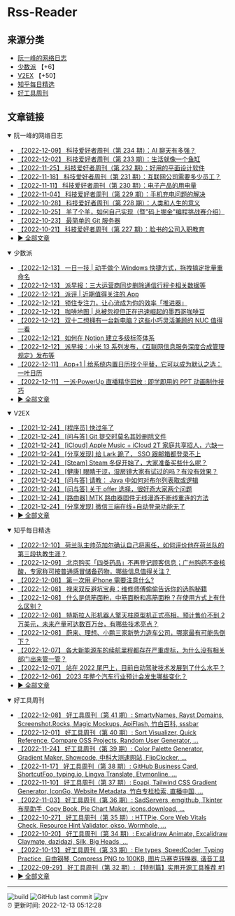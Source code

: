 # Rss-Reader

## 来源分类

* [阮一峰的网络日志](#阮一峰的网络日志)
* [少数派](#少数派) 【+6】
* [V2EX](#V2EX) 【+50】
* [知乎每日精选](#知乎每日精选)
* [好工具周刊](#好工具周刊)

## 文章链接

<details open>
    <summary id="阮一峰的网络日志">
     阮一峰的网络日志
    </summary>


* [【2022-12-09】 科技爱好者周刊（第 234 期）：AI 聊天有多强？](http://www.ruanyifeng.com/blog/2022/12/weekly-issue-234.html)
* [【2022-12-02】 科技爱好者周刊（第 233 期）：生活就像一个鱼缸](http://www.ruanyifeng.com/blog/2022/12/weekly-issue-233.html)
* [【2022-11-25】 科技爱好者周刊（第 232 期）：好用的平面设计软件](http://www.ruanyifeng.com/blog/2022/11/weekly-issue-232.html)
* [【2022-11-18】 科技爱好者周刊（第 231 期）：互联网公司需要多少员工？](http://www.ruanyifeng.com/blog/2022/11/weekly-issue-231.html)
* [【2022-11-11】 科技爱好者周刊（第 230 期）：电子产品的用电量](http://www.ruanyifeng.com/blog/2022/11/weekly-issue-230.html)
* [【2022-11-04】 科技爱好者周刊（第 229 期）：手机充电问题的解决](http://www.ruanyifeng.com/blog/2022/11/weekly-issue-229.html)
* [【2022-10-28】 科技爱好者周刊（第 228 期）：人类和人生的意义](http://www.ruanyifeng.com/blog/2022/10/weekly-issue-228.html)
* [【2022-10-25】 羊了个羊，如何自己实现（暨"码上掘金"编程挑战赛介绍）](http://www.ruanyifeng.com/blog/2022/10/sheep-n-sheep.html)
* [【2022-10-23】 最简单的 Git 服务器](http://www.ruanyifeng.com/blog/2022/10/git-server.html)
* [【2022-10-21】 科技爱好者周刊（第 227 期）：脸书的公司入职教育](http://www.ruanyifeng.com/blog/2022/10/weekly-issue-227.html)
* [:arrow_forward: 全部文章](data/阮一峰的网络日志.md)
</details>

<details open>
    <summary id="少数派">
     少数派
    </summary>


* [【2022-12-13】 一日一技 | 动手做个 Windows 快捷方式，拖拽搞定批量重命名](https://sspai.com/post/73026)
* [【2022-12-13】 派早报：三大运营商同步删除通信行程卡相关数据等](https://sspai.com/post/77248)
* [【2022-12-12】 派评 | 近期值得关注的 App](https://sspai.com/post/77243)
* [【2022-12-12】 锁住专注力，让心流成为你的效率「推进器」](https://sspai.com/post/77239)
* [【2022-12-12】 咖啡地图 | 总被忽视但正在迅速崛起的墨西哥咖啡豆](https://sspai.com/post/77233)
* [【2022-12-12】 双十二想拥有一台新电脑？这些小巧灵活兼顾的 NUC 值得一看](https://sspai.com/post/77215)
* [【2022-12-12】 如何在 Notion 建立多级标签体系](https://sspai.com/post/77197)
* [【2022-12-12】 派早报：小米 13 系列发布，《互联网信息服务深度合成管理规定》发布等](https://sspai.com/post/77224)
* [【2022-12-11】 App+1 | 给系统内置日历找个平替，它可以成为默认之选：一叶日历](https://sspai.com/post/77225)
* [【2022-12-11】 一派·PowerUp 直播精华回放 : 即学即用的 PPT 动画制作技巧](https://sspai.com/post/77070)
* [:arrow_forward: 全部文章](data/少数派.md)
</details>

<details open>
    <summary id="V2EX">
     V2EX
    </summary>


* [【2021-12-24】 [程序员] 快过年了](https://www.v2ex.com/t/824201)
* [【2021-12-24】 [问与答] Git 提交时莫名其妙删除文件](https://www.v2ex.com/t/824200)
* [【2021-12-24】 [iCloud] Apple Music + iCloud 2T 家庭共享招人，六缺一](https://www.v2ex.com/t/824199)
* [【2021-12-24】 [分享发现] 给 Lark 跪了， SSO 跟邮箱都登录不上](https://www.v2ex.com/t/824198)
* [【2021-12-24】 [Steam] Steam 冬促开始了，大家准备买些什么呢？](https://www.v2ex.com/t/824197)
* [【2021-12-24】 [健康] 眼睛干涩，湿房镜大家有试过的吗？有没有效果？](https://www.v2ex.com/t/824196)
* [【2021-12-24】 [问与答] 请教： Java 中如何对布尔列表取或逻辑](https://www.v2ex.com/t/824194)
* [【2021-12-24】 [问与答] 关于 offer 选择，很好奇大家两个问题](https://www.v2ex.com/t/824192)
* [【2021-12-24】 [路由器] MTK 路由器固件无线漫游不断线重连的方法](https://www.v2ex.com/t/824191)
* [【2021-12-24】 [分享发现] 微信三端在线+自动登录功能无了](https://www.v2ex.com/t/824190)
* [:arrow_forward: 全部文章](data/V2EX.md)
</details>

<details open>
    <summary id="知乎每日精选">
     知乎每日精选
    </summary>


* [【2022-12-10】 荷兰队主帅范加尔确认自己将离任，如何评价他在荷兰队的第三段执教生涯？](http://www.zhihu.com/question/571537053/answer/2795657416?utm_campaign=rss&utm_medium=rss&utm_source=rss&utm_content=title)
* [【2022-12-09】 北京购买「四类药品」不再登记顾客信息；广州购药不查核酸，专家称可按普通感冒储备药物，哪些信息值得关注？](http://www.zhihu.com/question/570256833/answer/2794167709?utm_campaign=rss&utm_medium=rss&utm_source=rss&utm_content=title)
* [【2022-12-08】 第一次用 iPhone 需要注意什么?](http://www.zhihu.com/question/461781319/answer/2759767148?utm_campaign=rss&utm_medium=rss&utm_source=rss&utm_content=title)
* [【2022-12-08】 禄来双反避坑宝典：维修师傅偷偷告诉你的选购秘籍](http://zhuanlan.zhihu.com/p/473911528?utm_campaign=rss&utm_medium=rss&utm_source=rss&utm_content=title)
* [【2022-12-08】 什么是低筋面粉，中筋面粉和高筋面粉？在使用方式上有什么区别？](http://www.zhihu.com/question/568579880/answer/2790399896?utm_campaign=rss&utm_medium=rss&utm_source=rss&utm_content=title)
* [【2022-12-08】 特斯拉人形机器人擎天柱原型机正式亮相，预计售价不到 2 万美元，未来产量可达数百万台，有哪些技术亮点？](http://www.zhihu.com/question/557190222/answer/2697301542?utm_campaign=rss&utm_medium=rss&utm_source=rss&utm_content=title)
* [【2022-12-08】 蔚来、理想、小鹏三家新势力造车公司，哪家最有可能先倒下？](http://www.zhihu.com/question/436315339/answer/2792046412?utm_campaign=rss&utm_medium=rss&utm_source=rss&utm_content=title)
* [【2022-12-07】 各大新能源车的续航里程都存在严重虚标，为什么没有相关部门出来管一管？](http://www.zhihu.com/question/567822080/answer/2789173272?utm_campaign=rss&utm_medium=rss&utm_source=rss&utm_content=title)
* [【2022-12-07】 站在 2022 尾巴上，目前自动驾驶技术发展到了什么水平？](http://www.zhihu.com/question/570130511/answer/2791019283?utm_campaign=rss&utm_medium=rss&utm_source=rss&utm_content=title)
* [【2022-12-06】 2023 年整个汽车行业预计会发生哪些变化？](http://www.zhihu.com/question/568629776/answer/2778416660?utm_campaign=rss&utm_medium=rss&utm_source=rss&utm_content=title)
* [:arrow_forward: 全部文章](data/知乎每日精选.md)
</details>

<details open>
    <summary id="好工具周刊">
     好工具周刊
    </summary>


* [【2022-12-08】 好工具周刊（第 41 期）: SmartyNames, Rayst Domains, Screenshot.Rocks, Magic Mockups, ApiFlash, 竹白百科, sssbar](https://bestxtools.zhubai.love/posts/2212546213424480256)
* [【2022-12-01】 好工具周刊（第 40 期）: Sort Visualizer, Quick Reference, Compare OSS Projects, Random User Generator, ...](https://bestxtools.zhubai.love/posts/2210024210603786240)
* [【2022-11-24】 好工具周刊（第 39 期）: Color Palette Generator, Gradient Maker, Showcode, 中科大测速网站, FlipClocker, ...](https://bestxtools.zhubai.love/posts/2207495485110075392)
* [【2022-11-17】 好工具周刊（第 38 期）: GitHub Business Card, ShortcutFoo, typing.io, Lingva Translate, Etymonline, ...](https://bestxtools.zhubai.love/posts/2204976619335163904)
* [【2022-11-10】 好工具周刊（第 37 期）: Eoapi, Tailwind CSS Gradient Generator, IconGo, Website Metadata, 竹白专栏检索, 直播中国, ...](https://bestxtools.zhubai.love/posts/2202403256725368832)
* [【2022-11-03】 好工具周刊（第 36 期）: SadServers, emgithub, Tkinter 布局助手, Copy Book, Pie Chart Maker, icons.download, ...](https://bestxtools.zhubai.love/posts/2199869505734766592)
* [【2022-10-27】 好工具周刊（第 35 期）: HTTPie, Core Web Vitals Check, Resource Hint Validator, okso, Wormhole, ...](https://bestxtools.zhubai.love/posts/2197355853403787264)
* [【2022-10-20】 好工具周刊（第 34 期）: Excalidraw Animate, Excalidraw Claymate, dazidazi, Silk, Big Heads, ...](https://bestxtools.zhubai.love/posts/2194796415966781440)
* [【2022-10-13】 好工具周刊（第 33 期）: Ele types, SpeedCoder, Typing Practice, 自由钢琴, Compress PNG to 100KB, 图片马赛克转换器, 谐音工具](https://bestxtools.zhubai.love/posts/2192281020718419968)
* [【2022-09-29】 好工具周刊（第 32 期）: 【特别篇】实用开源工具推荐 #1](https://bestxtools.zhubai.love/posts/2187203672369479680)
* [:arrow_forward: 全部文章](data/好工具周刊.md)
</details>


---

![build](https://github.com/LikaiLee/rss-reader/workflows/rss%20reader/badge.svg)
![GitHub last commit](https://img.shields.io/github/last-commit/likailee/rss-reader)
![pv](https://pageview.vercel.app/?github_user=likailee) <br>
:alarm_clock: 更新时间: 2022-12-13 05:12:28